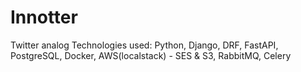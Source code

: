 # Innotter
Twitter analog
Technologies used: Python, Django, DRF, FastAPI, PostgreSQL, Docker, AWS(localstack) - SES & S3, RabbitMQ, Celery  

